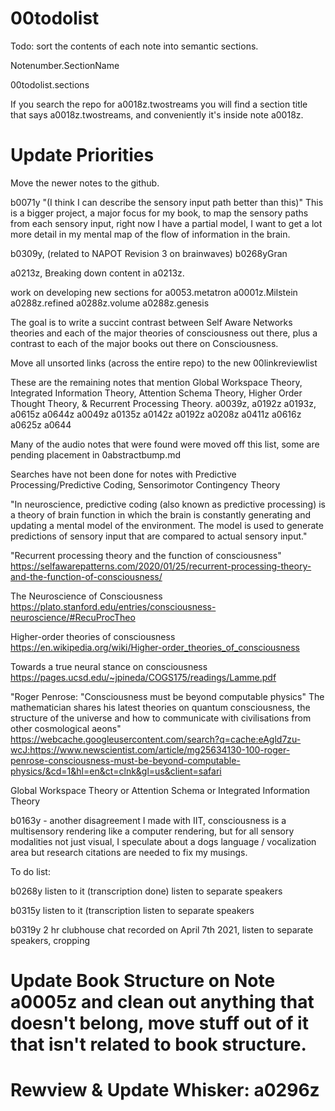 # 00todolist

Todo: sort the contents of each note into semantic sections.

Notenumber.SectionName

00todolist.sections

If you search the repo for a0018z.twostreams you will find a section title that says a0018z.twostreams, and conveniently it's inside note a0018z.

# Update Priorities
Move the newer notes to the github.

b0071y "(I think I can describe the sensory input path better than this)" This is a bigger project, a major focus for my book, to map the sensory paths from each sensory input, right now I have a partial model, I want to get a lot more detail in my mental map of the flow of information in the brain.

b0309y, (related to NAPOT Revision 3 on brainwaves)
b0268yGran

a0213z, Breaking down content in a0213z.

work on developing new sections for 
a0053.metatron
a0001z.Milstein
a0288z.refined
a0288z.volume
a0288z.genesis

The goal is to write a succint contrast between Self Aware Networks theories and each of the major theories of consciousness out there, plus a contrast to each of the major books out there on Consciousness.

Move all unsorted links (across the entire repo) to the new 00linkreviewlist

These are the remaining notes that mention Global Workspace Theory, Integrated Information Theory, Attention Schema Theory, Higher Order Thought Theory, & Recurrent Processing Theory. 
a0039z,
a0192z
a0193z,
a0615z
a0644z
a0049z
a0135z
a0142z
a0192z
a0208z
a0411z
a0616z
a0625z
a0644

Many of the audio notes that were found were moved off this list, some are pending placement in 0abstractbump.md

Searches have not been done for notes with Predictive Processing/Predictive Coding, Sensorimotor Contingency Theory

"In neuroscience, predictive coding (also known as predictive processing) is a theory of brain function in which the brain is constantly generating and updating a mental model of the environment. The model is used to generate predictions of sensory input that are compared to actual sensory input."

"Recurrent processing theory and the function of consciousness" https://selfawarepatterns.com/2020/01/25/recurrent-processing-theory-and-the-function-of-consciousness/

The Neuroscience of Consciousness
https://plato.stanford.edu/entries/consciousness-neuroscience/#RecuProcTheo

Higher-order theories of consciousness
https://en.wikipedia.org/wiki/Higher-order_theories_of_consciousness

Towards a true neural stance on
consciousness 
https://pages.ucsd.edu/~jpineda/COGS175/readings/Lamme.pdf

"Roger Penrose: "Consciousness must be beyond computable physics"
The mathematician shares his latest theories on quantum consciousness, the structure of the universe and how to communicate with civilisations from other cosmological aeons"  https://webcache.googleusercontent.com/search?q=cache:eAgld7zu-wcJ:https://www.newscientist.com/article/mg25634130-100-roger-penrose-consciousness-must-be-beyond-computable-physics/&cd=1&hl=en&ct=clnk&gl=us&client=safari

Global Workspace Theory or Attention Schema or Integrated Information Theory

b0163y - another disagreement I made with IIT, consciousness is a multisensory rendering like a computer rendering, but for all sensory modalities not just visual, I speculate about a dogs language / vocalization area but research citations are needed to fix my musings.

To do list:

b0268y listen to it (transcription done) listen to separate speakers

b0315y
listen to it (transcription listen to separate speakers

b0319y
2 hr clubhouse chat recorded on April 7th 2021, listen to separate speakers, cropping

# Update Book Structure on Note a0005z and clean out anything that doesn't belong, move stuff out of it that isn't related to book structure.

# Rewview & Update Whisker: a0296z